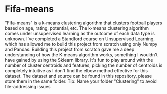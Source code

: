# Fifa-means
"Fifa-means" is a k-means clustering algorithm that clusters football players based on age, rating, potential, etc. The k-means clustering algorithm comes under unsupervised learning as the outcome of each data type is unknown. I've completed a Standford course on Unsupervised Learning, which has allowed me to build this project from scratch using only Numpy and Pandas. 
Building this project from scratch gave me a deep understanding of how the K-means algorithm works, something I wouldn't have gained by using the Sklearn library.
It's fun to play around with the number of cluster centroids and features, picking the number of centroids is completely intuitive as I don't find the elbow method effective for this dataset.
The dataset and source can be found in this repository, please store them in the same folder.
Tip: Name your folder "Clustering" to avoid file-addressing issues
